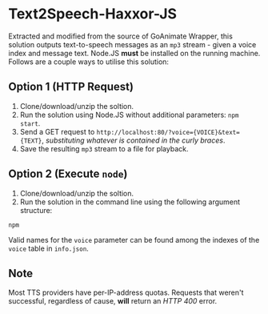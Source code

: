 # Text2Speech-Haxxor-JS
Extracted and modified from the source of GoAnimate Wrapper, this solution outputs text-to-speech messages as an `mp3` stream - given a voice index and message text.  Node.JS **must** be installed on the running machine.  Follows are a couple ways to utilise this solution:

## Option 1 (HTTP Request)
1. Clone/download/unzip the soltion.
2. Run the solution using Node.JS without additional parameters: `npm start`.
3. Send a GET request to `http://localhost:80/?voice={VOICE}&text={TEXT}`, *substituting whatever is contained in the curly braces*.
4. Save the resulting `mp3` stream to a file for playback.

## Option 2 (Execute `node`)
1. Clone/download/unzip the soltion.
2. Run the solution in the command line using the following argument structure:
```console
npm
```

Valid names for the `voice` parameter can be found among the indexes of the `voice` table in `info.json`.

## Note
Most TTS providers have per-IP-address quotas.  Requests that weren't successful, regardless of cause, **will** return an *HTTP 400* error.
